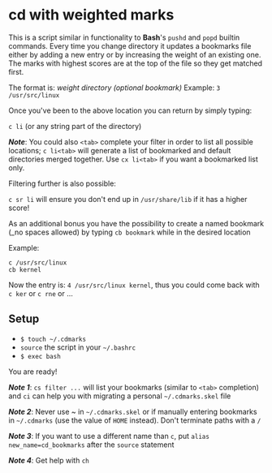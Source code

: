 cd with weighted marks
======================

This is a script similar in functionality to **Bash**'s `pushd` and `popd`
builtin commands. Every time you change directory it updates a bookmarks file
either by adding a new entry or by increasing the weight of an existing one. The
marks with highest scores are at the top of the file so they get matched first.

The format is: _weight directory (optional bookmark)_
Example: `3 /usr/src/linux`

Once you've been to the above location you can return by simply typing:

`c li` (or any string part of the directory)

**_Note_**: You could also `<tab>` complete your filter in order to list all
possible locations; `c li<tab>` will generate a list of bookmarked and default
directories merged together. Use `cx li<tab>` if you want a bookmarked list only.

Filtering further is also possible:

`c sr li` will ensure you don't end up in `/usr/share/lib` if it has a higher score!

As an additional bonus you have the possibility to create a named bookmark (_no
spaces allowed) by typing `cb bookmark` while in the desired location

Example:
```
c /usr/src/linux
cb kernel
```

Now the entry is: `4 /usr/src/linux kernel`, thus you could come back with
`c ker` or `c rne` or ...

Setup
-----

* `$ touch ~/.cdmarks`
* `source` the script in your `~/.bashrc`
* `$ exec bash`

You are ready!

**_Note 1_**: `cs filter ...` will list your bookmarks (similar to `<tab>`
completion) and `ci` can help you with migrating a personal `~/.cdmarks.skel` file

**_Note 2_**: Never use ~ in `~/.cdmarks.skel` or if manually entering bookmarks in
`~/.cdmarks` (use the value of `HOME` instead). Don't terminate paths with a `/`

**_Note 3_**: If you want to use a different name than `c`, put `alias
new_name=cd_bookmarks` after the `source` statement

**_Note 4_**: Get help with `ch`
